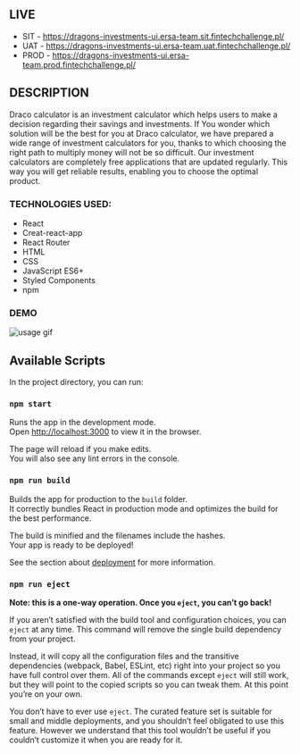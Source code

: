## LIVE

-   SIT - https://dragons-investments-ui.ersa-team.sit.fintechchallenge.pl/
-   UAT - https://dragons-investments-ui.ersa-team.uat.fintechchallenge.pl/
-   PROD - https://dragons-investments-ui.ersa-team.prod.fintechchallenge.pl/

## DESCRIPTION

Draco calculator is an investment calculator which helps users to make a decision regarding their savings and investments.
If You wonder which solution will be the best for you at Draco calculator, we have prepared a wide range of investment
calculators for you, thanks to which choosing the right path to multiply money will not be so difficult. Our investment
calculators are completely free applications that are updated regularly. This way you will get reliable results, enabling
you to choose the optimal product.

### TECHNOLOGIES USED:

-   React
-   Creat-react-app
-   React Router
-   HTML
-   CSS
-   JavaScript ES6+
-   Styled Components
-   npm

### DEMO

![usage gif](https://github.com/oskarwoj/FinTech/blob/main/usage.gif?raw=true)

## Available Scripts

In the project directory, you can run:

### `npm start`

Runs the app in the development mode.<br />
Open [http://localhost:3000](http://localhost:3000) to view it in the browser.

The page will reload if you make edits.<br />
You will also see any lint errors in the console.

### `npm run build`

Builds the app for production to the `build` folder.<br />
It correctly bundles React in production mode and optimizes the build for the best performance.

The build is minified and the filenames include the hashes.<br />
Your app is ready to be deployed!

See the section about [deployment](https://facebook.github.io/create-react-app/docs/deployment) for more information.

### `npm run eject`

**Note: this is a one-way operation. Once you `eject`, you can’t go back!**

If you aren’t satisfied with the build tool and configuration choices, you can `eject` at any time. This command will remove the single build dependency from your project.

Instead, it will copy all the configuration files and the transitive dependencies (webpack, Babel, ESLint, etc) right into your project so you have full control over them. All of the commands except `eject` will still work, but they will point to the copied scripts so you can tweak them. At this point you’re on your own.

You don’t have to ever use `eject`. The curated feature set is suitable for small and middle deployments, and you shouldn’t feel obligated to use this feature. However we understand that this tool wouldn’t be useful if you couldn’t customize it when you are ready for it.
